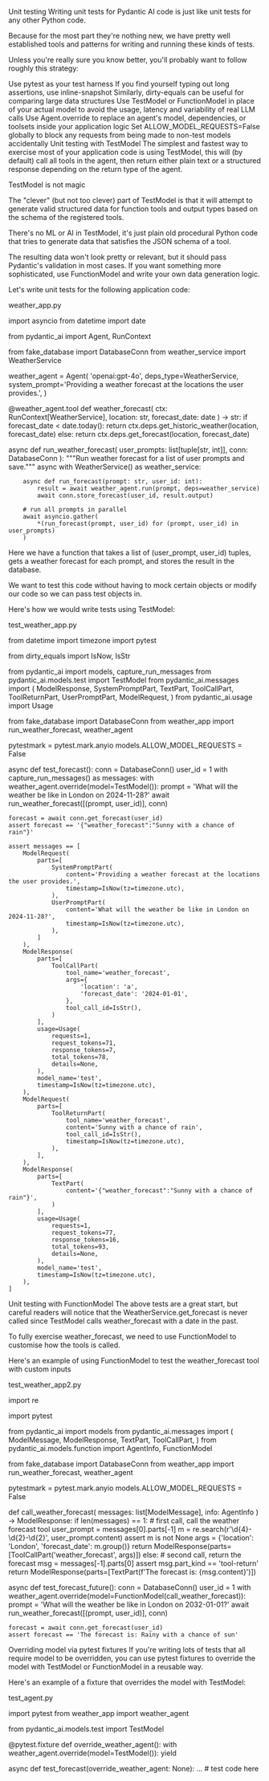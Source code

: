 Unit testing
Writing unit tests for Pydantic AI code is just like unit tests for any other Python code.

Because for the most part they're nothing new, we have pretty well established tools and patterns for writing and running these kinds of tests.

Unless you're really sure you know better, you'll probably want to follow roughly this strategy:

Use pytest as your test harness
If you find yourself typing out long assertions, use inline-snapshot
Similarly, dirty-equals can be useful for comparing large data structures
Use TestModel or FunctionModel in place of your actual model to avoid the usage, latency and variability of real LLM calls
Use Agent.override to replace an agent's model, dependencies, or toolsets inside your application logic
Set ALLOW_MODEL_REQUESTS=False globally to block any requests from being made to non-test models accidentally
Unit testing with TestModel
The simplest and fastest way to exercise most of your application code is using TestModel, this will (by default) call all tools in the agent, then return either plain text or a structured response depending on the return type of the agent.

TestModel is not magic

The "clever" (but not too clever) part of TestModel is that it will attempt to generate valid structured data for function tools and output types based on the schema of the registered tools.

There's no ML or AI in TestModel, it's just plain old procedural Python code that tries to generate data that satisfies the JSON schema of a tool.

The resulting data won't look pretty or relevant, but it should pass Pydantic's validation in most cases. If you want something more sophisticated, use FunctionModel and write your own data generation logic.

Let's write unit tests for the following application code:

weather_app.py

import asyncio
from datetime import date

from pydantic_ai import Agent, RunContext

from fake_database import DatabaseConn
from weather_service import WeatherService

weather_agent = Agent(
    'openai:gpt-4o',
    deps_type=WeatherService,
    system_prompt='Providing a weather forecast at the locations the user provides.',
)


@weather_agent.tool
def weather_forecast(
    ctx: RunContext[WeatherService], location: str, forecast_date: date
) -> str:
    if forecast_date < date.today():
        return ctx.deps.get_historic_weather(location, forecast_date)
    else:
        return ctx.deps.get_forecast(location, forecast_date)


async def run_weather_forecast(
    user_prompts: list[tuple[str, int]], conn: DatabaseConn
):
    """Run weather forecast for a list of user prompts and save."""
    async with WeatherService() as weather_service:

        async def run_forecast(prompt: str, user_id: int):
            result = await weather_agent.run(prompt, deps=weather_service)
            await conn.store_forecast(user_id, result.output)

        # run all prompts in parallel
        await asyncio.gather(
            *(run_forecast(prompt, user_id) for (prompt, user_id) in user_prompts)
        )
Here we have a function that takes a list of (user_prompt, user_id) tuples, gets a weather forecast for each prompt, and stores the result in the database.

We want to test this code without having to mock certain objects or modify our code so we can pass test objects in.

Here's how we would write tests using TestModel:

test_weather_app.py

from datetime import timezone
import pytest

from dirty_equals import IsNow, IsStr

from pydantic_ai import models, capture_run_messages
from pydantic_ai.models.test import TestModel
from pydantic_ai.messages import (
    ModelResponse,
    SystemPromptPart,
    TextPart,
    ToolCallPart,
    ToolReturnPart,
    UserPromptPart,
    ModelRequest,
)
from pydantic_ai.usage import Usage

from fake_database import DatabaseConn
from weather_app import run_weather_forecast, weather_agent

pytestmark = pytest.mark.anyio
models.ALLOW_MODEL_REQUESTS = False


async def test_forecast():
    conn = DatabaseConn()
    user_id = 1
    with capture_run_messages() as messages:
        with weather_agent.override(model=TestModel()):
            prompt = 'What will the weather be like in London on 2024-11-28?'
            await run_weather_forecast([(prompt, user_id)], conn)

    forecast = await conn.get_forecast(user_id)
    assert forecast == '{"weather_forecast":"Sunny with a chance of rain"}'

    assert messages == [
        ModelRequest(
            parts=[
                SystemPromptPart(
                    content='Providing a weather forecast at the locations the user provides.',
                    timestamp=IsNow(tz=timezone.utc),
                ),
                UserPromptPart(
                    content='What will the weather be like in London on 2024-11-28?',
                    timestamp=IsNow(tz=timezone.utc),
                ),
            ]
        ),
        ModelResponse(
            parts=[
                ToolCallPart(
                    tool_name='weather_forecast',
                    args={
                        'location': 'a',
                        'forecast_date': '2024-01-01',
                    },
                    tool_call_id=IsStr(),
                )
            ],
            usage=Usage(
                requests=1,
                request_tokens=71,
                response_tokens=7,
                total_tokens=78,
                details=None,
            ),
            model_name='test',
            timestamp=IsNow(tz=timezone.utc),
        ),
        ModelRequest(
            parts=[
                ToolReturnPart(
                    tool_name='weather_forecast',
                    content='Sunny with a chance of rain',
                    tool_call_id=IsStr(),
                    timestamp=IsNow(tz=timezone.utc),
                ),
            ],
        ),
        ModelResponse(
            parts=[
                TextPart(
                    content='{"weather_forecast":"Sunny with a chance of rain"}',
                )
            ],
            usage=Usage(
                requests=1,
                request_tokens=77,
                response_tokens=16,
                total_tokens=93,
                details=None,
            ),
            model_name='test',
            timestamp=IsNow(tz=timezone.utc),
        ),
    ]
Unit testing with FunctionModel
The above tests are a great start, but careful readers will notice that the WeatherService.get_forecast is never called since TestModel calls weather_forecast with a date in the past.

To fully exercise weather_forecast, we need to use FunctionModel to customise how the tools is called.

Here's an example of using FunctionModel to test the weather_forecast tool with custom inputs

test_weather_app2.py

import re

import pytest

from pydantic_ai import models
from pydantic_ai.messages import (
    ModelMessage,
    ModelResponse,
    TextPart,
    ToolCallPart,
)
from pydantic_ai.models.function import AgentInfo, FunctionModel

from fake_database import DatabaseConn
from weather_app import run_weather_forecast, weather_agent

pytestmark = pytest.mark.anyio
models.ALLOW_MODEL_REQUESTS = False


def call_weather_forecast(
    messages: list[ModelMessage], info: AgentInfo
) -> ModelResponse:
    if len(messages) == 1:
        # first call, call the weather forecast tool
        user_prompt = messages[0].parts[-1]
        m = re.search(r'\d{4}-\d{2}-\d{2}', user_prompt.content)
        assert m is not None
        args = {'location': 'London', 'forecast_date': m.group()}
        return ModelResponse(parts=[ToolCallPart('weather_forecast', args)])
    else:
        # second call, return the forecast
        msg = messages[-1].parts[0]
        assert msg.part_kind == 'tool-return'
        return ModelResponse(parts=[TextPart(f'The forecast is: {msg.content}')])


async def test_forecast_future():
    conn = DatabaseConn()
    user_id = 1
    with weather_agent.override(model=FunctionModel(call_weather_forecast)):
        prompt = 'What will the weather be like in London on 2032-01-01?'
        await run_weather_forecast([(prompt, user_id)], conn)

    forecast = await conn.get_forecast(user_id)
    assert forecast == 'The forecast is: Rainy with a chance of sun'
Overriding model via pytest fixtures
If you're writing lots of tests that all require model to be overridden, you can use pytest fixtures to override the model with TestModel or FunctionModel in a reusable way.

Here's an example of a fixture that overrides the model with TestModel:

test_agent.py

import pytest
from weather_app import weather_agent

from pydantic_ai.models.test import TestModel


@pytest.fixture
def override_weather_agent():
    with weather_agent.override(model=TestModel()):
        yield


async def test_forecast(override_weather_agent: None):
    ...
    # test code here

